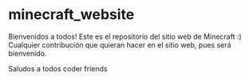 # minecraft_website

Bienvenidos a todos! 
Este es el repositorio del sitio web de Minecraft :)
Cualquier contribución que quieran hacer en el sitio web, pues será bienvenido. 

Saludos a todos coder friends
